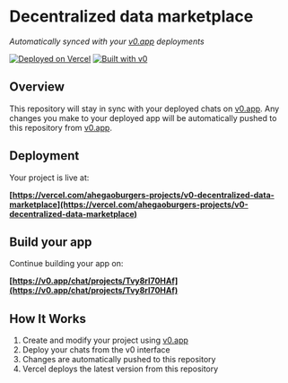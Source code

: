 # Decentralized data marketplace

*Automatically synced with your [v0.app](https://v0.app) deployments*

[![Deployed on Vercel](https://img.shields.io/badge/Deployed%20on-Vercel-black?style=for-the-badge&logo=vercel)](https://vercel.com/ahegaoburgers-projects/v0-decentralized-data-marketplace)
[![Built with v0](https://img.shields.io/badge/Built%20with-v0.app-black?style=for-the-badge)](https://v0.app/chat/projects/Tvy8rI70HAf)

## Overview

This repository will stay in sync with your deployed chats on [v0.app](https://v0.app).
Any changes you make to your deployed app will be automatically pushed to this repository from [v0.app](https://v0.app).

## Deployment

Your project is live at:

**[https://vercel.com/ahegaoburgers-projects/v0-decentralized-data-marketplace](https://vercel.com/ahegaoburgers-projects/v0-decentralized-data-marketplace)**

## Build your app

Continue building your app on:

**[https://v0.app/chat/projects/Tvy8rI70HAf](https://v0.app/chat/projects/Tvy8rI70HAf)**

## How It Works

1. Create and modify your project using [v0.app](https://v0.app)
2. Deploy your chats from the v0 interface
3. Changes are automatically pushed to this repository
4. Vercel deploys the latest version from this repository